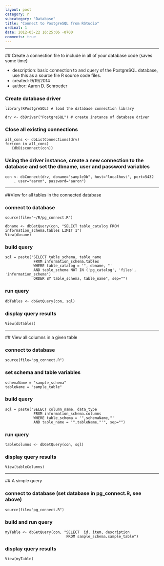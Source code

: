 ```yaml
---
layout: post
category: r
subcategory: "Database"
title: "Connect to PostgreSQL from RStudio"
ordinal: 1
date: 2012-05-22 16:25:06 -0700
comments: true
---
```

<!--break-->

<hr />
## Create a connection file to include in all of your database code (saves some time)

  * description: basic connection to and query of the PostgreSQL database, use this as a source file R source code files.
  * created: 9/19/2014
  * author: Aaron D. Schroeder

### Create database driver
    library(RPostgreSQL) # load the database connection library

    drv <- dbDriver("PostgreSQL") # create instance of database driver

### Close all existing connections
    all_cons <- dbListConnections(drv)
    for(con in all_cons)
       {dbDisconnect(con)}

### Using the driver instance, create a new connection to the database and set the dbname, user and password variables
    con <- dbConnect(drv, dbname="sampleDb", host="localhost", port=5432
        , user="aaron", password="aaron")

<hr />
##View for all tables in the connected database

### connect to database
    source(file="~/R/pg_connect.R")

    dbname <- dbGetQuery(con, "SELECT table_catalog FROM information_schema.tables LIMIT 1")
    View(dbname)

### build query
    sql = paste("SELECT table_schema, table_name
                 FROM information_schema.tables
                 WHERE table_catalog = '", dbname, "'
                 AND table_schema NOT IN ('pg_catalog', 'files', 'information_schema')
                 ORDER BY table_schema, table_name", sep="")

### run query
    dbTables <- dbGetQuery(con, sql)

### display query results
    View(dbTables)

<hr />
## View all columns in a given table

### connect to database
    source(file="pg_connect.R")

### set schema and table variables
    schemaName = "sample_schema"
    tableName = "sample_table"

### build query
    sql = paste("SELECT column_name, data_type
                 FROM information_schema.columns
                 WHERE table_schema = '",schemaName,"'
                 AND table_name = '",tableName,"'", sep="")

### run query
    tableColumns <- dbGetQuery(con, sql)

### display query results
    View(tableColumns)
    
<hr />
## A simple query

### connect to database (set database in pg_connect.R, see above)
    source(file="pg_connect.R")

### build and run query
    myTable <- dbGetQuery(con, "SELECT  id, item, description
                                FROM sample_schema.sample_table")

### display query results
    View(myTable)
